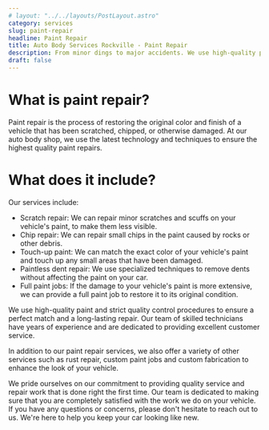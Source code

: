 ```yaml
---
# layout: "../../layouts/PostLayout.astro"
category: services
slug: paint-repair
headline: Paint Repair
title: Auto Body Services Rockville - Paint Repair
description: From minor dings to major accidents. We use high-quality paint and techniques to restore the original color and finish of your vehicle.
draft: false
---
```


# What is paint repair?

Paint repair is the process of restoring the original color and finish of a vehicle that has been scratched, chipped, or otherwise damaged. At our auto body shop, we use the latest technology and techniques to ensure the highest quality paint repairs.

# What does it include?

Our services include:

- Scratch repair: We can repair minor scratches and scuffs on your vehicle's paint, to make them less visible.
- Chip repair: We can repair small chips in the paint caused by rocks or other debris.
- Touch-up paint: We can match the exact color of your vehicle's paint and touch up any small areas that have been damaged.
- Paintless dent repair: We use specialized techniques to remove dents without affecting the paint on your car.
- Full paint jobs: If the damage to your vehicle's paint is more extensive, we can provide a full paint job to restore it to its original condition.

We use high-quality paint and strict quality control procedures to ensure a perfect match and a long-lasting repair. Our team of skilled technicians have years of experience and are dedicated to providing excellent customer service.

In addition to our paint repair services, we also offer a variety of other services such as rust repair, custom paint jobs and custom fabrication to enhance the look of your vehicle.

We pride ourselves on our commitment to providing quality service and repair work that is done right the first time. Our team is dedicated to making sure that you are completely satisfied with the work we do on your vehicle. If you have any questions or concerns, please don't hesitate to reach out to us. We're here to help you keep your car looking like new.
